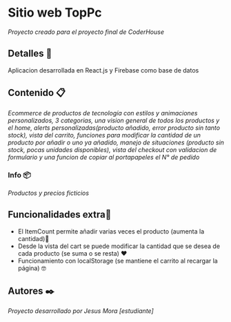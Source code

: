 # Sitio web TopPc

_Proyecto creado para el proyecto final de CoderHouse_

## Detalles 📌

Aplicacion desarrollada en React.js y Firebase como base de datos

## Contenido 📋

_Ecommerce de productos de tecnología con estilos y animaciones personalizados, 3 categorias, una vision general de todos los productos y el home, alerts personalizadas(producto añadido, error producto sin tanto stock), vista del carrito, funciones para modificar la cantidad de un producto por añadir o uno ya añadido, manejo de situaciones (producto sin stock, pocas unidades disponibles), vista del checkout con validacion de formulario y una funcion de copiar al portapapeles el N° de pedido_

### Info 📦

_Productos y precios ficticios_

## Funcionalidades extra🎁

- El ItemCount permite añadir varias veces el producto (aumenta la cantidad)📢
- Desde la vista del cart se puede modificar la cantidad que se desea de cada producto (se suma o se resta) ❤️
- Funcionamiento con localStorage (se mantiene el carrito al recargar la página) 🤓

## Autores ✒️

_Proyecto desarrollado por Jesus Mora [estudiante]_
